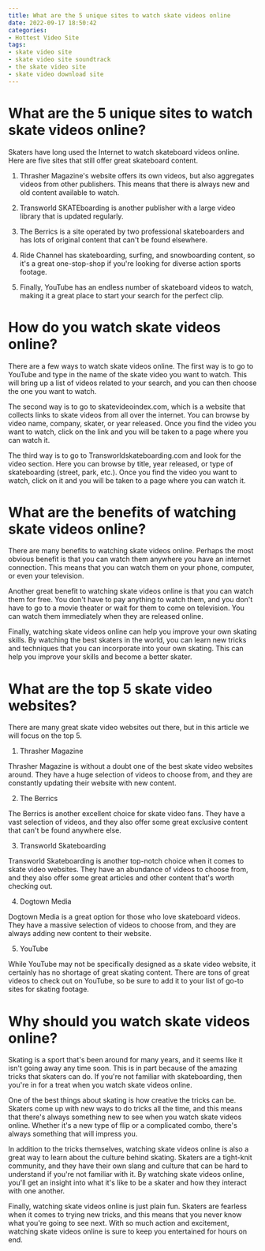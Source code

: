 ```yaml
---
title: What are the 5 unique sites to watch skate videos online
date: 2022-09-17 18:50:42
categories:
- Hottest Video Site
tags:
- skate video site
- skate video site soundtrack
- the skate video site
- skate video download site
---
```



#  What are the 5 unique sites to watch skate videos online?



Skaters have long used the Internet to watch skateboard videos online. Here are five sites that still offer great skateboard content.

1) Thrasher Magazine's website offers its own videos, but also aggregates videos from other publishers. This means that there is always new and old content available to watch.

2) Transworld SKATEboarding is another publisher with a large video library that is updated regularly.

3) The Berrics is a site operated by two professional skateboarders and has lots of original content that can't be found elsewhere.

4) Ride Channel has skateboarding, surfing, and snowboarding content, so it's a great one-stop-shop if you're looking for diverse action sports footage.

5) Finally, YouTube has an endless number of skateboard videos to watch, making it a great place to start your search for the perfect clip.

#  How do you watch skate videos online?

There are a few ways to watch skate videos online. The first way is to go to YouTube and type in the name of the skate video you want to watch. This will bring up a list of videos related to your search, and you can then choose the one you want to watch.

The second way is to go to skatevideoindex.com, which is a website that collects links to skate videos from all over the internet. You can browse by video name, company, skater, or year released. Once you find the video you want to watch, click on the link and you will be taken to a page where you can watch it.

The third way is to go to Transworldskateboarding.com and look for the video section. Here you can browse by title, year released, or type of skateboarding (street, park, etc.). Once you find the video you want to watch, click on it and you will be taken to a page where you can watch it.

#  What are the benefits of watching skate videos online?

There are many benefits to watching skate videos online. Perhaps the most obvious benefit is that you can watch them anywhere you have an internet connection. This means that you can watch them on your phone, computer, or even your television.

Another great benefit to watching skate videos online is that you can watch them for free. You don't have to pay anything to watch them, and you don't have to go to a movie theater or wait for them to come on television. You can watch them immediately when they are released online.

Finally, watching skate videos online can help you improve your own skating skills. By watching the best skaters in the world, you can learn new tricks and techniques that you can incorporate into your own skating. This can help you improve your skills and become a better skater.

#  What are the top 5 skate video websites?

There are many great skate video websites out there, but in this article we will focus on the top 5.

1) Thrasher Magazine

Thrasher Magazine is without a doubt one of the best skate video websites around. They have a huge selection of videos to choose from, and they are constantly updating their website with new content.

2) The Berrics

The Berrics is another excellent choice for skate video fans. They have a vast selection of videos, and they also offer some great exclusive content that can't be found anywhere else.

3) Transworld Skateboarding

Transworld Skateboarding is another top-notch choice when it comes to skate video websites. They have an abundance of videos to choose from, and they also offer some great articles and other content that's worth checking out.

4) Dogtown Media

Dogtown Media is a great option for those who love skateboard videos. They have a massive selection of videos to choose from, and they are always adding new content to their website.

5) YouTube

While YouTube may not be specifically designed as a skate video website, it certainly has no shortage of great skating content. There are tons of great videos to check out on YouTube, so be sure to add it to your list of go-to sites for skating footage.

#  Why should you watch skate videos online?

Skating is a sport that's been around for many years, and it seems like it isn't going away any time soon. This is in part because of the amazing tricks that skaters can do. If you're not familiar with skateboarding, then you're in for a treat when you watch skate videos online.

One of the best things about skating is how creative the tricks can be. Skaters come up with new ways to do tricks all the time, and this means that there's always something new to see when you watch skate videos online. Whether it's a new type of flip or a complicated combo, there's always something that will impress you.

In addition to the tricks themselves, watching skate videos online is also a great way to learn about the culture behind skating. Skaters are a tight-knit community, and they have their own slang and culture that can be hard to understand if you're not familiar with it. By watching skate videos online, you'll get an insight into what it's like to be a skater and how they interact with one another.

Finally, watching skate videos online is just plain fun. Skaters are fearless when it comes to trying new tricks, and this means that you never know what you're going to see next. With so much action and excitement, watching skate videos online is sure to keep you entertained for hours on end.